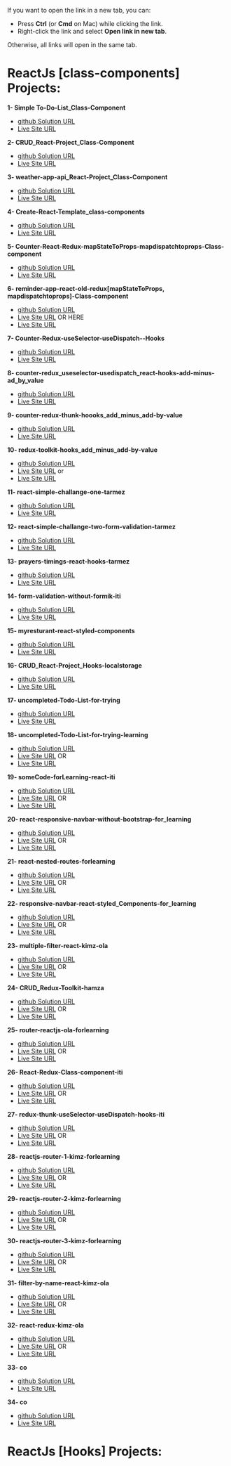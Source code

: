 
If you want to open the link in a new tab, you can:

- Press **Ctrl** (or **Cmd** on Mac) while clicking the link.
- Right-click the link and select **Open link in new tab**.

Otherwise, all links will open in the same tab.

# ReactJs [class-components] Projects:

**1- Simple To-Do-List_Class-Component**

- <a href="https://github.com/olahasan/Todo-List-_React-Project_class-component" target="_blank">github Solution URL</a>
- <a href="https://simple-todo-list-app-classes.surge.sh/" target="_blank">Live Site URL</a>

**2- CRUD_React-Project_Class-Component**

- <a href="https://github.com/olahasan/CRUD_React-Project_Class-Component" target="_blank">github Solution URL</a>
- <a href="https://simple-crud-react-classes.surge.sh/" target="_blank">Live Site URL</a>

**3- weather-app-api_React-Project_Class-Component**

- <a href="https://github.com/olahasan/weather-app-api_React-Project_Class-Component/tree/main" target="_blank">github Solution URL</a>
- <a href="https://weather-app-classes.surge.sh/" target="_blank">Live Site URL</a>

**4- Create-React-Template_class-components**

- <a href="https://github.com/olahasan/Create-React-Template_class-components" target="_blank">github Solution URL</a>
- <a href="https://create-react-template-class-component.netlify.app/" target="_blank">Live Site URL</a>

**5- Counter-React-Redux-mapStateToProps-mapdispatchtoprops-Class-component**

- <a href="https://github.com/olahasan/Counter-React-Redux-mapStateToProps-mapdispatchtoprops--Class-component" target="_blank">github Solution URL</a>
- <a href="https://statuesque-alfajores-174b5f.netlify.app/" target="_blank">Live Site URL</a>

**6- reminder-app-react-old-redux[mapStateToProps, mapdispatchtoprops]-Class-component**

- <a href="https://github.com/olahasan/reminder-app-react-old-redux-mapStateToProps-mapdispatchtoprops--Class-component" target="_blank">github Solution URL</a>
- <a href="https://reminder-app-react-old-redux.surge.sh/" target="_blank">Live Site URL</a>
OR HERE
- <a href="https://reminder-app-react-old-redux.netlify.app/" target="_blank">Live Site URL</a> 

**7- Counter-Redux-useSelector-useDispatch--Hooks**

- <a href="https://github.com/olahasan/Counter-Redux-useSelector-useDispatch--Hooks/tree/main" target="_blank">github Solution URL</a>
- <a href="https://counter-redux-useselector-usedispatch.netlify.app/" target="_blank">Live Site URL</a>

**8- counter-redux_useselector-usedispatch_react-hooks-add-minus-ad_by_value**

- <a href="https://github.com/olahasan/counter-redux_useselector-usedispatch_react-hooks-add-minus-ad_by_value/tree/main" target="_blank">github Solution URL</a>
- <a href="https://counter-redux-add-minus-add-by-value.netlify.app/" target="_blank">Live Site URL</a>

**9- counter-redux-thunk-hoooks_add_minus_add-by-value**

- <a href="https://github.com/olahasan/redux-thunk-hoooks_add_minus_add-by-value" target="_blank">github Solution URL</a>
- <a href="https://redux-thunk-hoooks.netlify.app/" target="_blank">Live Site URL</a>

**10- redux-toolkit-hooks_add_minus_add-by-value**

- <a href="https://github.com/olahasan/redux-toolkit-hooks_add_minus_add-by-value" target="_blank">github Solution URL</a>
- <a href="https://redux-toolkit-hooks-add-by-value.netlify.app/" target="_blank">Live Site URL</a>
or
- <a href="https://counter-redux-toolkit-hooks-add-minus-add-by-value.surge.sh/" target="_blank">Live Site URL</a>

**11- react-simple-challange-one-tarmez**

- <a href="https://github.com/olahasan/react-simple-challange-one-tarmez" target="_blank">github Solution URL</a>
- <a href="https://simple-challange-one-tarmez.netlify.app/" target="_blank">Live Site URL</a>

**12- react-simple-challange-two-form-validation-tarmez**

- <a href="https://github.com/olahasan/react-simple-challange-two-form-validation-tarmez?tab=readme-ov-file" target="_blank">github Solution URL</a>
- <a href="https://react-challange-two-form-validation.netlify.app/" target="_blank">Live Site URL</a>

**13- prayers-timings-react-hooks-tarmez**

- <a href="https://github.com/olahasan/prayers-timings-react-hooks-tarmez" target="_blank">github Solution URL</a>
- <a href="https://prayers-timings-react-hooks-tarmez.netlify.app/" target="_blank">Live Site URL</a>

**14- form-validation-without-formik-iti**

- <a href="https://github.com/olahasan/form-validation-without-formik-iti" target="_blank">github Solution URL</a>
- <a href="https://form-validation-without-formik-iti.netlify.app/" target="_blank">Live Site URL</a>

**15- myresturant-react-styled-components**

- <a href="https://github.com/olahasan/myresturant-react-styled-components" target="_blank">github Solution URL</a>
- <a href="https://myresturant-react-styled-components.netlify.app/" target="_blank">Live Site URL</a>

**16- CRUD_React-Project_Hooks-localstorage**

- <a href="https://github.com/olahasan/CRUD_React-Project_Hooks-localstorage/tree/main" target="_blank">github Solution URL</a>
- <a href="https://add-itiem-crud-hooks-localstorage.netlify.app/" target="_blank">Live Site URL</a>

**17- uncompleted-Todo-List-for-trying**

- <a href="https://github.com/olahasan/uncompleted-Todo-List-for-trying" target="_blank">github Solution URL</a>
- <a href="https://btangannnnn-app-v222.netlify.app/" target="_blank">Live Site URL</a>

**18- uncompleted-Todo-List-for-trying-learning**

- <a href="https://github.com/olahasan/uncompleted-Todo-List-for-trying-learning" target="_blank">github Solution URL</a>
- <a href="https://iridescent-narwhal-d91f17.netlify.app/" target="_blank">Live Site URL</a>
OR
- <a href="https://btangannnnn-app-v222.netlify.app/" target="_blank">Live Site URL</a>

**19- someCode-forLearning-react-iti**

- <a href="https://github.com/olahasan/someCode-forLearning-react-iti?tab=readme-ov-file" target="_blank">github Solution URL</a>
- <a href="https://somecode-forlearning-react-iti.surge.sh/" target="_blank">Live Site URL</a>
OR
- <a href="https://somecode-forlearning-react-iti.netlify.app/" target="_blank">Live Site URL</a>

**20- react-responsive-navbar-without-bootstrap-for_learning**

- <a href="https://github.com/olahasan/react-responsive-navbar-without-bootstrap-for_learning" target="_blank">github Solution URL</a>
- <a href="https://react-responsive-navbar-without-bootstrap.surge.sh/" target="_blank">Live Site URL</a>
OR
- <a href="https://responsive-navbar-without-bootststrap.netlify.app/" target="_blank">Live Site URL</a>

**21- react-nested-routes-forlearning**

- <a href="https://github.com/olahasan/react-nested-routes-forlearning?tab=readme-ov-file" target="_blank">github Solution URL</a>
- <a href="https://react-nested-routes-forlearning.surge.sh/" target="_blank">Live Site URL</a>
OR
- <a href="https://react-nested-routes-forlearning.netlify.app/" target="_blank">Live Site URL</a>

**22- responsive-navbar-react-styled_Components-for_learning**

- <a href="https://github.com/olahasan/responsive-navbar-react-styled_Components-for_learning" target="_blank">github Solution URL</a>
- <a href="https://responsive-navbar-react-styled-components-forlearning.surge.sh/" target="_blank">Live Site URL</a>
OR
- <a href="https://navbar-styledcomponts-forlearning.netlify.app/" target="_blank">Live Site URL</a>

**23- multiple-filter-react-kimz-ola**

- <a href="https://github.com/olahasan/multiple-filter-react-kimz-ola" target="_blank">github Solution URL</a>
- <a href="https://multible-filter-react-kimz-ola.surge.sh/" target="_blank">Live Site URL</a>
OR
- <a href="https://multiple-filter-react-kimz-ola.netlify.app/" target="_blank">Live Site URL</a>

**24- CRUD_Redux-Toolkit-hamza**

- <a href="https://github.com/olahasan/CRUD_Redux-Toolkit-hamza?tab=readme-ov-file" target="_blank">github Solution URL</a>
- <a href="https://crud-redux-toolkit-hamza.surge.sh/" target="_blank">Live Site URL</a>
OR
- <a href="https://crud-redux-toolkit-hamza.netlify.app/" target="_blank">Live Site URL</a>

**25- router-reactjs-ola-forlearning**

- <a href="https://github.com/olahasan/router-reactjs-ola-forlearning" target="_blank">github Solution URL</a>
- <a href="https://react-router-ola-forlearning.surge.sh/" target="_blank">Live Site URL</a>
OR
- <a href="https://react-router-ola-forlearning.netlify.app/" target="_blank">Live Site URL</a>

**26- React-Redux-Class-component-iti**

- <a href="https://github.com/olahasan/React-Redux-Class-component-iti" target="_blank">github Solution URL</a>
- <a href="https://redux-classcomponent-iti.surge.sh/" target="_blank">Live Site URL</a>
OR
- <a href="https://redux-classcomponent-iti.netlify.app/" target="_blank">Live Site URL</a>

**27- redux-thunk-useSelector-useDispatch-hooks-iti**

- <a href="https://github.com/olahasan/redux-thunk-useSelector-useDispatch-hooks-iti" target="_blank">github Solution URL</a>
- <a href="https://redux-thunk-hooks-iti.surge.sh/" target="_blank">Live Site URL</a>
OR
- <a href="https://redux-thunk-hooks-iti.netlify.app/" target="_blank">Live Site URL</a>

**28- reactjs-router-1-kimz-forlearning**

- <a href="https://github.com/olahasan/reactjs-router-1-kimz-forlearning" target="_blank">github Solution URL</a>
- <a href="https://reactjs-router-kimz-forlearning.surge.sh/" target="_blank">Live Site URL</a>
OR
- <a href="https://reactjs-router-kimz-forlearning.netlify.app/" target="_blank">Live Site URL</a>

**29- reactjs-router-2-kimz-forlearning**

- <a href="https://github.com/olahasan/reactjs-router-2-kimz-forlearning" target="_blank">github Solution URL</a>
- <a href="https://reactjs-router-2-kimz-forlearning.surge.sh/" target="_blank">Live Site URL</a>
OR
- <a href="https://reactjs-router-2-kimz-forlearning.netlify.app/" target="_blank">Live Site URL</a>

**30- reactjs-router-3-kimz-forlearning**

- <a href="https://github.com/olahasan/reactjs-router-3-kimz-forlearning" target="_blank">github Solution URL</a>
- <a href="https://reactjs-router-3-kimz-forlearning.surge.sh/" target="_blank">Live Site URL</a>
OR
- <a href="https://reactjs-router-3-kimz-forlearning.netlify.app/" target="_blank">Live Site URL</a>

**31- filter-by-name-react-kimz-ola**

- <a href="https://github.com/olahasan/filter-by-name-react-kimz-ola?tab=readme-ov-file" target="_blank">github Solution URL</a>
- <a href="https://filter-by-name-react-kimz-ola.surge.sh/" target="_blank">Live Site URL</a>
OR
- <a href="https://filter-by-name-react-kimz-ola.netlify.app/" target="_blank">Live Site URL</a>

**32- react-redux-kimz-ola**

- <a href="https://github.com/olahasan/react-redux-kimz-ola" target="_blank">github Solution URL</a>
- <a href="https://react-redux-kimz-ola.surge.sh/" target="_blank">Live Site URL</a>
OR
- <a href="https://react-redux-kimz-ola.netlify.app/" target="_blank">Live Site URL</a>

**33- co**

- <a href="" target="_blank">github Solution URL</a>
- <a href="" target="_blank">Live Site URL</a>

**34- co**

- <a href="" target="_blank">github Solution URL</a>
- <a href="" target="_blank">Live Site URL</a>




# ReactJs [Hooks] Projects:
